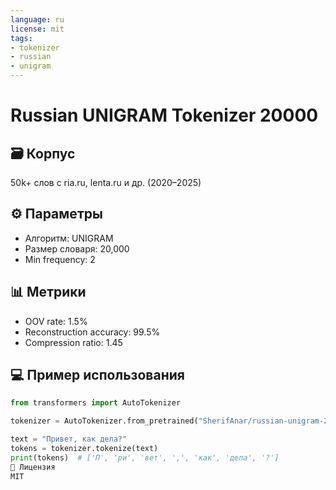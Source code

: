 ```yaml
---
language: ru
license: mit
tags:
- tokenizer
- russian
- unigram
---
```


# Russian UNIGRAM Tokenizer 20000

## 🗃️ Корпус
50k+ слов с ria.ru, lenta.ru и др. (2020–2025)

## ⚙️ Параметры
- Алгоритм: UNIGRAM
- Размер словаря: 20,000
- Min frequency: 2

## 📊 Метрики
- OOV rate: 1.5%
- Reconstruction accuracy: 99.5%
- Compression ratio: 1.45

## 💻 Пример использования
```python
from transformers import AutoTokenizer

tokenizer = AutoTokenizer.from_pretrained("SherifAnar/russian-unigram-20k")

text = "Привет, как дела?"
tokens = tokenizer.tokenize(text)
print(tokens)  # ['П', 'ри', 'вет', ',', 'как', 'дела', '?']
📜 Лицензия
MIT
